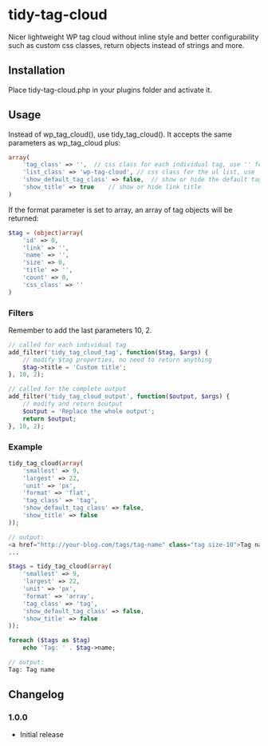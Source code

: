 tidy-tag-cloud
=================

Nicer lightweight WP tag cloud without inline style and better configurability such as custom css classes, return objects instead of strings and more.

Installation
------------

Place tidy-tag-cloud.php in your plugins folder and activate it.

Usage
-----

Instead of wp_tag_cloud(), use tidy_tag_cloud(). It accepts the same parameters as wp_tag_cloud plus:

``` php
array(
	'tag_class' => '',	// css class for each individual tag, use '' for no class
	'list_class' => 'wp-tag-cloud',	// css class for the ul list, use '' for no class
	'show_default_tag_class' => false,	// show or hide the default tag class (tag-link-x)
	'show_title' => true	// show or hide link title
)
```

If the format parameter is set to array, an array of tag objects will be returned:

``` php
$tag = (object)array(
	'id' => 0,
	'link' => '',
	'name' => '',
	'size' => 0,
	'title' => '',
	'count' => 0,
	'css_class' => ''
)
```

### Filters

Remember to add the last parameters 10, 2.

``` php
// called for each individual tag
add_filter('tidy_tag_cloud_tag', function($tag, $args) {
	// modify $tag properties, no need to return anything
	$tag->title = 'Custom title';
}, 10, 2);

// called for the complete output
add_filter('tidy_tag_cloud_output', function($output, $args) {
	// modify and return $output
	$output = 'Replace the whole output';
	return $output;
}, 10, 2);
```

### Example

``` php
tidy_tag_cloud(array(
	'smallest' => 9,
	'largest' => 22,
	'unit' => 'px',
	'format' => 'flat',
	'tag_class' => 'tag',
	'show_default_tag_class' => false,
	'show_title' => false
));

// output:
<a href="http://your-blog.com/tags/tag-name" class="tag size-10">Tag name</a>
...

$tags = tidy_tag_cloud(array(
	'smallest' => 9,
	'largest' => 22,
	'unit' => 'px',
	'format' => 'array',
	'tag_class' => 'tag',
	'show_default_tag_class' => false,
	'show_title' => false
));

foreach ($tags as $tag)
	echo 'Tag: ' . $tag->name;

// output:
Tag: Tag name
```

Changelog
---------

### 1.0.0

* Initial release